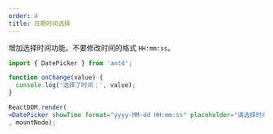 ```yaml
---
order: 4
title: 日期时间选择
---
```


增加选择时间功能。不要修改时间的格式 `HH:mm:ss`。



````jsx
import { DatePicker } from 'antd';

function onChange(value) {
  console.log('选择了时间：', value);
}

ReactDOM.render(
<DatePicker showTime format="yyyy-MM-dd HH:mm:ss" placeholder="请选择时间" onChange={onChange} />
, mountNode);
````
